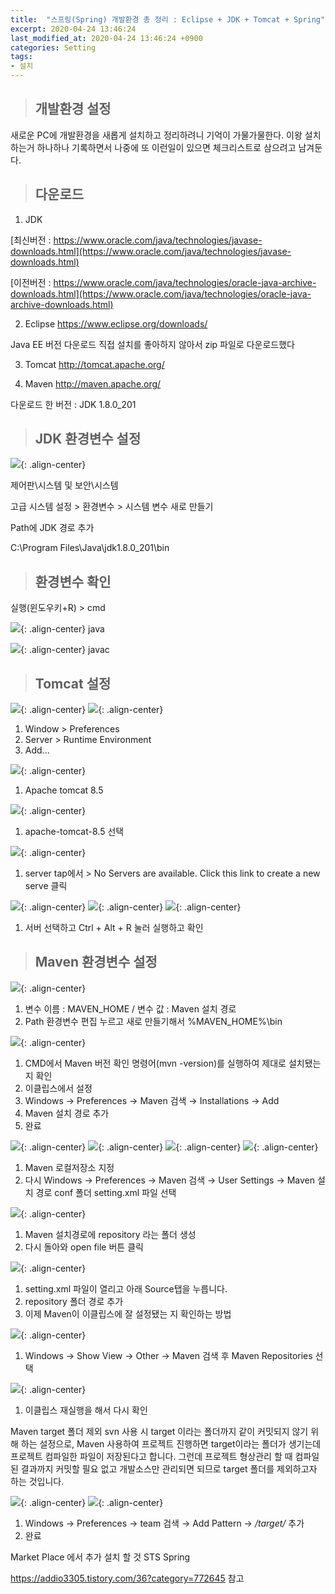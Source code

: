 ```yaml
---
title:  "스프링(Spring) 개발환경 총 정리 : Eclipse + JDK + Tomcat + Spring"
excerpt: 2020-04-24 13:46:24
last_modified_at: 2020-04-24 13:46:24 +0900
categories: Setting
tags:
- 설치
---
```


>## 개발환경 설정

새로운 PC에 개발환경을 새롭게 설치하고 정리하려니 기억이 가물가물한다.
이왕 설치하는거 하나하나 기록하면서 나중에 또 이런일이 있으면 체크리스트로 삼으려고 남겨둔다.


>## 다운로드

1. JDK

  [최신버전 : https://www.oracle.com/java/technologies/javase-downloads.html](https://www.oracle.com/java/technologies/javase-downloads.html)

  [이전버전 : https://www.oracle.com/java/technologies/oracle-java-archive-downloads.html](https://www.oracle.com/java/technologies/oracle-java-archive-downloads.html)


2. Eclipse
  https://www.eclipse.org/downloads/

  Java EE 버전 다운로드
  직접 설치를 좋아하지 않아서 zip 파일로 다운로드했다


3. Tomcat
  http://tomcat.apache.org/

4. Maven
  http://maven.apache.org/

다운로드 한 버전 : JDK 1.8.0_201


>## JDK 환경변수 설정

![](/assets/images/set/set_12.JPG){: .align-center}


제어판\시스템 및 보안\시스템

고급 시스템 설정 > 환경변수 > 시스템 변수 새로 만들기


Path에 JDK 경로 추가

C:\Program Files\Java\jdk1.8.0_201\bin


>## 환경변수 확인

실행(윈도우키+R) > cmd

![](/assets/images/set/set_02.JPG){: .align-center}
java

![](/assets/images/set/set_03.JPG){: .align-center}
javac


>## Tomcat 설정

![](/assets/images/set/set_04.JPG){: .align-center}
![](/assets/images/set/set_05.JPG){: .align-center}
1. Window > Preferences
1. Server > Runtime Environment
1. Add...

![](/assets/images/set/set_06.JPG){: .align-center}
1. Apache tomcat 8.5

![](/assets/images/set/set_07.JPG){: .align-center}
1. apache-tomcat-8.5 선택

![](/assets/images/set/set_08.JPG){: .align-center}
1. server tap에서 > No Servers are available. Click this link to create a new serve 클릭

![](/assets/images/set/set_09.JPG){: .align-center}
![](/assets/images/set/set_10.JPG){: .align-center}
![](/assets/images/set/set_11.JPG){: .align-center}
1. 서버 선택하고 Ctrl + Alt + R 눌러 실행하고 확인

>## Maven 환경변수 설정

![](/assets/images/set/set_13.JPG){: .align-center}
1. 변수 이름 : MAVEN_HOME / 변수 값 : Maven 설치 경로
1. Path 환경변수 편집 누르고 새로 만들기해서 %MAVEN_HOME%\bin

![](/assets/images/set/set_14.JPG){: .align-center}
1. CMD에서 Maven 버전 확인 명령어(mvn -version)를 실행하여 제대로 설치됐는지 확인
1. 이클립스에서 설정
1. Windows → Preferences → Maven 검색 → Installations → Add
1. Maven 설치 경로 추가
1. 완료

![](/assets/images/set/set_15.JPG){: .align-center}
![](/assets/images/set/set_16.JPG){: .align-center}
![](/assets/images/set/set_17.JPG){: .align-center}
![](/assets/images/set/set_18.JPG){: .align-center}


1. Maven 로컬저장소 지정
1. 다시 Windows → Preferences → Maven 검색 → User Settings → Maven 설치 경로 conf 폴더 setting.xml 파일 선택

![](/assets/images/set/set_19.JPG){: .align-center}
1. Maven 설치경로에 repository 라는 폴더 생성
1. 다시 돌아와 open file 버튼 클릭

![](/assets/images/set/set_20.JPG){: .align-center}


1. setting.xml 파일이 열리고 아래 Source탭을 누릅니다.
1. <localRepository> repository 폴더 경로 </localRepository> 추가
1. 이제 Maven이 이클립스에 잘 설정됐는 지 확인하는 방법

![](/assets/images/set/set_21.JPG){: .align-center}
1. Windows → Show View → Other → Maven 검색 후 Maven Repositories 선택

![](/assets/images/set/set_22.JPG){: .align-center}
1. 이클립스 재실행을 해서 다시 확인


Maven target 폴더 제외
svn 사용 시 target 이라는 폴더까지 같이 커밋되지 않기 위해 하는 설정으로, Maven 사용하여 프로젝트 진행하면 target이라는 폴더가 생기는데 프로젝트 컴파일한 파일이 저장된다고 합니다. 그런데 프로젝트 형상관리 할 때 컴파일된 결과까지 커밋할 필요 없고 개발소스만 관리되면 되므로 target 폴더를 제외하고자 하는 것입니다.

![](/assets/images/set/set_23.JPG){: .align-center}
![](/assets/images/set/set_24.JPG){: .align-center}
1. Windows → Preferences → team 검색 → Add Pattern → */target/* 추가
2. 완료


Market Place 에서 추가 설치 할 것
STS Spring


https://addio3305.tistory.com/36?category=772645 참고
